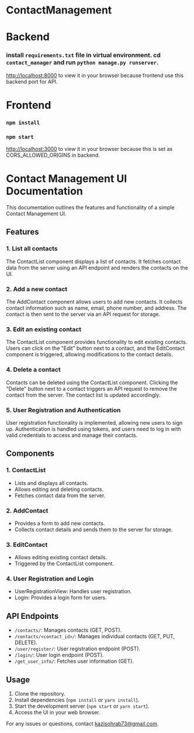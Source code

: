 # ContactManagement

# Backend
### install `requirements.txt` file in virtual environment. cd `contact_manager` and run `python manage.py runserver`.
[http://localhost:8000](http://localhost:8000) to view it in your browser because frontend use this backend port for API.

# Frontend
### `npm install`
### `npm start`

[http://localhost:3000](http://localhost:3000) to view it in your browser because this is set as CORS_ALLOWED_ORIGINS in backend.

# Contact Management UI Documentation

This documentation outlines the features and functionality of a simple Contact Management UI.

## Features

### 1. List all contacts

The ContactList component displays a list of contacts. It fetches contact data from the server using an API endpoint and renders the contacts on the UI.

### 2. Add a new contact

The AddContact component allows users to add new contacts. It collects contact information such as name, email, phone number, and address. The contact is then sent to the server via an API request for storage.

### 3. Edit an existing contact

The ContactList component provides functionality to edit existing contacts. Users can click on the "Edit" button next to a contact, and the EditContact component is triggered, allowing modifications to the contact details.

### 4. Delete a contact

Contacts can be deleted using the ContactList component. Clicking the "Delete" button next to a contact triggers an API request to remove the contact from the server. The contact list is updated accordingly.

### 5. User Registration and Authentication

User registration functionality is implemented, allowing new users to sign up. Authentication is handled using tokens, and users need to log in with valid credentials to access and manage their contacts.

## Components

### 1. ContactList

- Lists and displays all contacts.
- Allows editing and deleting contacts.
- Fetches contact data from the server.

### 2. AddContact

- Provides a form to add new contacts.
- Collects contact details and sends them to the server for storage.

### 3. EditContact

- Allows editing existing contact details.
- Triggered by the ContactList component.

### 4. User Registration and Login

- UserRegistrationView: Handles user registration.
- Login: Provides a login form for users.

## API Endpoints

- `/contacts/`: Manages contacts (GET, POST).
- `/contacts/<contact_id>/`: Manages individual contacts (GET, PUT, DELETE).
- `/user/register/`: User registration endpoint (POST).
- `/login/`: User login endpoint (POST).
- `/get_user_info/`: Fetches user information (GET).

## Usage

1. Clone the repository.
2. Install dependencies (`npm install` or `yarn install`).
3. Start the development server (`npm start` or `yarn start`).
4. Access the UI in your web browser.


For any issues or questions, contact kazisohrab73@gmail.com.

